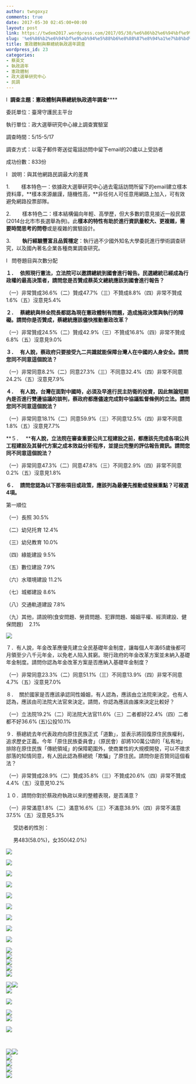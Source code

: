 ```yaml
---
author: twngoxyz
comments: true
date: 2017-05-30 02:45:00+00:00
layout: post
link: https://twdem2017.wordpress.com/2017/05/30/%e6%86%b2%e6%94%bf%e9%ab%94%e5%88%b6%e8%88%87%e8%94%a1%e7%b8%bd%e7%b5%b1%e5%9f%b7%e6%94%bf%e9%80%b1%e5%b9%b4%e8%aa%bf%e6%9f%a5/
slug: '%e6%86%b2%e6%94%bf%e9%ab%94%e5%88%b6%e8%88%87%e8%94%a1%e7%b8%bd%e7%b5%b1%e5%9f%b7%e6%94%bf%e9%80%b1%e5%b9%b4%e8%aa%bf%e6%9f%a5'
title: 憲政體制與蔡總統執政週年調查
wordpress_id: 23
categories:
- 蔡英文
- 執政週年
- 憲政體制
- 政大選舉研究中心
- 民調
---
```


l  **調查主題：憲政體制與蔡總統執政週年調查******

委託單位：臺灣守護民主平台

執行單位：政大選舉研究中心線上調查實驗室

調查時間：5/15-5/17

調查方式：以電子郵件寄送從電話訪問中留下email的20歲以上受訪者

成功份數：833份

  


l   說明：與其他網路民調最大的差異

1.        樣本特色一：依據政大選舉研究中心過去電話訪問所留下的email建立樣本資料庫，**樣本來源嚴謹，隨機性高，**非任何人可任意用網路上加入，可有效避免網路投票部隊。

2.        樣本特色二：樣本結構偏向年輕、高學歷，但大多數的意見接近一般民眾(2014台北市市長選舉為例)。此**樣本的特性有助於進行資訊量較大、更複雜，需要時間思考的問卷**或是複雜的實驗設計。

3.        **執行經驗豐富且品質穩定**：執行過不少國外知名大學委託進行學術調查研究，以及國內著名企業各種商業調查研究。

  


l   問卷題目與次數分配

**１．   ****依照現行憲法，立法院可以邀請總統到國會進行報告。民選總統已經成為行政權的最高決策者，請問您是否贊成蔡英文總統應該到國會進行報告？******

（一）非常贊成36.6%（二）贊成47.7%（三）不贊成8.8%（四）非常不贊成1.6%（五）沒意見5.4%

  


**２．   ****蔡總統與林全院長都認為現在憲政體制有問題，造成施政決策與執行的障礙。請問你是否贊成，蔡總統應該儘快推動憲政改革？******

（一）非常贊成24.5%（二）贊成42.9%（三）不贊成16.8%（四）非常不贊成6.8%（五）沒意見9.0%

  


**３．   ****有人說，蔡政府只要接受九二共識就能保障台灣人在中國的人身安全。請問您同不同意這個說法？******

（一）非常同意8.2%（二）同意27.3%（三）不同意32.4%（四）非常不同意24.2%（五）沒意見7.9%

  


**４．   ****有人說，台灣在面對中國時，必須及早進行民主防衛的投資，因此無論短期內是否進行雙邊協議的談判，蔡政府都應儘速完成對中協議監督條例的立法。請問您同不同意這個說法？******

（一）非常同意18.1%（二）同意59.9%（三）不同意12.5%（四）非常不同意1.8%（五）沒意見7.7%

  


**５．   ****有人說，立法院在審查重要公共工程建設之前，都應該先完成各項公共工程建設及其替代方案之成本效益分析程序，並提出完整的評估報告資訊。請問您同不同意這個說法？**

（一）非常同意47.3%（二）同意47.8%（三）不同意2.9%（四）非常不同意0.2%（五）沒意見1.8%

  


**６．   ****請問您認為以下那些項目或政策，應該列為最優先推動或發展重點？****可複選****4****項。**

第一順位

（一）長照 30.5%

（二）幼兒托育 12.4%

（三）幼兒教育 10.0%

（四）綠能建設 9.5%

（五）數位建設 7.9%

（六）水環境建設 11.2%

（七）城鄉建設 8.6%

（八）交通軌道建設 7.8%

（九）其他，請說明(食安問題、勞資問題、犯罪問題、婚姻平權、經濟建設、健保問題)    2.1%  
  
  


[![](https://3.bp.blogspot.com/--8_F4L4hyEs/WSj91p3S63I/AAAAAAAAC_Y/Rkd9AwjgriMjf4avAvF-ioOrrfvsZnmcQCK4B/s640/%25E6%2588%25AA%25E5%259C%2596%2B2017-05-27%2B%25E4%25B8%258B%25E5%258D%258812.16.52.png)](http://3.bp.blogspot.com/--8_F4L4hyEs/WSj91p3S63I/AAAAAAAAC_Y/Rkd9AwjgriMjf4avAvF-ioOrrfvsZnmcQCK4B/s1600/%25E6%2588%25AA%25E5%259C%2596%2B2017-05-27%2B%25E4%25B8%258B%25E5%258D%258812.16.52.png)

  
７．有人說，年金改革應優先建立全民基礎年金制度，讓每個人年滿65歲後都可月領至少八千元年金，以免老人陷入貧窮。現行政府的年金改革方案並未納入基礎年金制度。請問你認為年金改革方案是否應納入基礎年金制度？

（一）非常同意23.3%（二）同意51.1%（三）不同意13.9%（四）非常不同意4.7%（五）沒意見7.0%

  


８．  關於國家是否應該承認同性婚姻，有人認為，應該由立法院來決定。也有人認為，應該由司法院大法官來決定。請問，你認為應該由誰來決定比較好？

（一）立法院19.2%（二）司法院大法官11.6%（三）二者都好22.4%（四）二者都不好36.6% (五)公投10.1%

  


９．蔡總統去年代表政府向原住民族正式「道歉」，並表示將回復原住民族權利，追求歷史正義。今年「原住民族委員會」（原民會）卻將100萬公頃的「私有地」排除在原住民族「傳統領域」的保障範圍外，使商業性的大規模開發，可以不徵求部落的知情同意，有人因此認為蔡總統「欺騙」了原住民。請問你是否贊同這個看法？

（一）非常贊成28.9%（二）贊成35.8%（三）不贊成20.6%（四）非常不贊成4.4%（五）沒意見10.2%

  


  
１０．請問你對於蔡政府執政以來的整體表現，是否滿意？

（一）非常滿意1.8%（二）滿意16.6%（三）不滿意38.9%（四）非常不滿意37.5%（五）沒意見5.3%

  


     受訪者的性別：

     男483(58.0%)，女350(42.0%)  
  
  


[![](https://1.bp.blogspot.com/-A4t-8FP2Vlk/WSkBUsjEnMI/AAAAAAAAC_k/03_mCKNPZoghPJuOmiACoq8htxVjnH3zwCLcB/s640/%25E6%2588%25AA%25E5%259C%2596%2B2017-05-27%2B%25E4%25B8%258B%25E5%258D%258812.31.50.png)](https://1.bp.blogspot.com/-A4t-8FP2Vlk/WSkBUsjEnMI/AAAAAAAAC_k/03_mCKNPZoghPJuOmiACoq8htxVjnH3zwCLcB/s1600/%25E6%2588%25AA%25E5%259C%2596%2B2017-05-27%2B%25E4%25B8%258B%25E5%258D%258812.31.50.png)

  
  
  
  
  
  
  
  
  
  
  
  
  
  
  
  
  
  
  
  
  
  
  
  
  
  
  
  
  
  
  
  
[![](https://3.bp.blogspot.com/-FUHuimEKiqE/WSkBu6rT5UI/AAAAAAAAC_o/PFC83YoDUlU_W_KGtY3LxK3r781z8Zn7gCLcB/s640/%25E6%2588%25AA%25E5%259C%2596%2B2017-05-27%2B%25E4%25B8%258B%25E5%258D%258812.33.26.png)](https://3.bp.blogspot.com/-FUHuimEKiqE/WSkBu6rT5UI/AAAAAAAAC_o/PFC83YoDUlU_W_KGtY3LxK3r781z8Zn7gCLcB/s1600/%25E6%2588%25AA%25E5%259C%2596%2B2017-05-27%2B%25E4%25B8%258B%25E5%258D%258812.33.26.png)  


[![](https://4.bp.blogspot.com/-w3Z87Y3FiSo/WSkB945_tqI/AAAAAAAAC_s/RXpqHV-stVIWdgPqau41TjJC0bc9Cgy-QCLcB/s640/%25E6%2588%25AA%25E5%259C%2596%2B2017-05-27%2B%25E4%25B8%258B%25E5%258D%258812.34.30.png)](https://4.bp.blogspot.com/-w3Z87Y3FiSo/WSkB945_tqI/AAAAAAAAC_s/RXpqHV-stVIWdgPqau41TjJC0bc9Cgy-QCLcB/s1600/%25E6%2588%25AA%25E5%259C%2596%2B2017-05-27%2B%25E4%25B8%258B%25E5%258D%258812.34.30.png)

[![](https://4.bp.blogspot.com/-5uC9BqHrAA0/WSkCcAmc4EI/AAAAAAAAC_w/345jTOrkeewgN-vN5hOALIhojdujTntKwCEw/s640/%25E6%2588%25AA%25E5%259C%2596%2B2017-05-27%2B%25E4%25B8%258B%25E5%258D%258812.36.39.png)](https://4.bp.blogspot.com/-5uC9BqHrAA0/WSkCcAmc4EI/AAAAAAAAC_w/345jTOrkeewgN-vN5hOALIhojdujTntKwCEw/s1600/%25E6%2588%25AA%25E5%259C%2596%2B2017-05-27%2B%25E4%25B8%258B%25E5%258D%258812.36.39.png)

  


[![](https://4.bp.blogspot.com/-gr_uSBz8o44/WSkC4q70qjI/AAAAAAAADAA/XV072sShn4Uy_C6ssfA58c43i-3qM7BSQCEw/s640/%25E6%2588%25AA%25E5%259C%2596%2B2017-05-27%2B%25E4%25B8%258B%25E5%258D%258812.38.12.png)](https://4.bp.blogspot.com/-gr_uSBz8o44/WSkC4q70qjI/AAAAAAAADAA/XV072sShn4Uy_C6ssfA58c43i-3qM7BSQCEw/s1600/%25E6%2588%25AA%25E5%259C%2596%2B2017-05-27%2B%25E4%25B8%258B%25E5%258D%258812.38.12.png)

[![](https://3.bp.blogspot.com/-mI7cWwbaIP8/WSkC4o5xU_I/AAAAAAAADAA/n0rp6V6S-E0LlxdHjLewDdxE4vRWqnTGgCEw/s640/%25E6%2588%25AA%25E5%259C%2596%2B2017-05-27%2B%25E4%25B8%258B%25E5%258D%258812.38.21.png)](https://3.bp.blogspot.com/-mI7cWwbaIP8/WSkC4o5xU_I/AAAAAAAADAA/n0rp6V6S-E0LlxdHjLewDdxE4vRWqnTGgCEw/s1600/%25E6%2588%25AA%25E5%259C%2596%2B2017-05-27%2B%25E4%25B8%258B%25E5%258D%258812.38.21.png)

[![](https://1.bp.blogspot.com/-dRaM6421Ox8/WSkERXwQ_MI/AAAAAAAADAI/Rl6Wx-qHlpQ-A4GZZJyuL-HLWKYyXgIowCLcB/s640/%25E6%2588%25AA%25E5%259C%2596%2B2017-05-27%2B%25E4%25B8%258B%25E5%258D%258812.44.32.png)](https://1.bp.blogspot.com/-dRaM6421Ox8/WSkERXwQ_MI/AAAAAAAADAI/Rl6Wx-qHlpQ-A4GZZJyuL-HLWKYyXgIowCLcB/s1600/%25E6%2588%25AA%25E5%259C%2596%2B2017-05-27%2B%25E4%25B8%258B%25E5%258D%258812.44.32.png)

  
  
  
  
  
  
  
  
  
  
  
  
  
  
  
  
  
  
  
  
  
  
  
  
  
  
  
  


[![](https://1.bp.blogspot.com/-2EaDGljW89M/WSkEpM1mqxI/AAAAAAAADAQ/VRXr882ADH4QthcW29cMBpobVO6C59j1QCLcB/s640/%25E6%2588%25AA%25E5%259C%2596%2B2017-05-27%2B%25E4%25B8%258B%25E5%258D%258812.45.57.png)](https://1.bp.blogspot.com/-2EaDGljW89M/WSkEpM1mqxI/AAAAAAAADAQ/VRXr882ADH4QthcW29cMBpobVO6C59j1QCLcB/s1600/%25E6%2588%25AA%25E5%259C%2596%2B2017-05-27%2B%25E4%25B8%258B%25E5%258D%258812.45.57.png)

[![](https://4.bp.blogspot.com/-UhewvpCwln0/WSkE6o2btmI/AAAAAAAADAU/opkAHRVaAs4txPSOxJtk6qTBprB3D2mdgCLcB/s640/%25E6%2588%25AA%25E5%259C%2596%2B2017-05-27%2B%25E4%25B8%258B%25E5%258D%258812.47.07.png)](https://4.bp.blogspot.com/-UhewvpCwln0/WSkE6o2btmI/AAAAAAAADAU/opkAHRVaAs4txPSOxJtk6qTBprB3D2mdgCLcB/s1600/%25E6%2588%25AA%25E5%259C%2596%2B2017-05-27%2B%25E4%25B8%258B%25E5%258D%258812.47.07.png)

  
[](https://4.bp.blogspot.com/-gr_uSBz8o44/WSkC4q70qjI/AAAAAAAADAA/XV072sShn4Uy_C6ssfA58c43i-3qM7BSQCEw/s1600/%25E6%2588%25AA%25E5%259C%2596%2B2017-05-27%2B%25E4%25B8%258B%25E5%258D%258812.38.12.png)  
  
  
  
  
  
  
  
  
  
  
  
  
  
  
  
  
  
  
  
  
  
  
  
  
  
  
  
  
  
  
  
  
  
  
  
[![](https://2.bp.blogspot.com/-f6HlNStJ5yg/WS-dv0fdNJI/AAAAAAAADCs/rBDIELw0GXMXKKhYcOCv14gZSrmvn9OmACK4B/s640/%25E6%2588%25AA%25E5%259C%2596%2B2017-05-29%2B%25E4%25B8%258B%25E5%258D%25885.09.59.png)](http://2.bp.blogspot.com/-f6HlNStJ5yg/WS-dv0fdNJI/AAAAAAAADCs/rBDIELw0GXMXKKhYcOCv14gZSrmvn9OmACK4B/s1600/%25E6%2588%25AA%25E5%259C%2596%2B2017-05-29%2B%25E4%25B8%258B%25E5%258D%25885.09.59.png)  
[![](https://4.bp.blogspot.com/-ShYP20fQBME/WS-d2c3dc0I/AAAAAAAADC0/_bHviImbVMgDy6m_an3agBE24DJs4h9agCK4B/s640/%25E6%2588%25AA%25E5%259C%2596%2B2017-05-29%2B%25E4%25B8%258B%25E5%258D%25885.13.20.png)](http://4.bp.blogspot.com/-ShYP20fQBME/WS-d2c3dc0I/AAAAAAAADC0/_bHviImbVMgDy6m_an3agBE24DJs4h9agCK4B/s1600/%25E6%2588%25AA%25E5%259C%2596%2B2017-05-29%2B%25E4%25B8%258B%25E5%258D%25885.13.20.png)  
[![](https://1.bp.blogspot.com/-lLgxH9f5-TQ/WS-eQdcqprI/AAAAAAAADC8/0P7wT8ejDSA62ZEBkRaNJe5_uDrmdGs8ACK4B/s640/%25E6%2588%25AA%25E5%259C%2596%2B2017-05-29%2B%25E4%25B8%258B%25E5%258D%25885.14.00.png)](http://1.bp.blogspot.com/-lLgxH9f5-TQ/WS-eQdcqprI/AAAAAAAADC8/0P7wT8ejDSA62ZEBkRaNJe5_uDrmdGs8ACK4B/s1600/%25E6%2588%25AA%25E5%259C%2596%2B2017-05-29%2B%25E4%25B8%258B%25E5%258D%25885.14.00.png)  
[![](https://1.bp.blogspot.com/-COlqwSIMf-k/WS-eUHE_SEI/AAAAAAAADDE/ocxfiwlGHTYD0yocdiQkXegbwCgy34xLACK4B/s640/%25E6%2588%25AA%25E5%259C%2596%2B2017-05-29%2B%25E4%25B8%258B%25E5%258D%25885.14.11.png)](http://1.bp.blogspot.com/-COlqwSIMf-k/WS-eUHE_SEI/AAAAAAAADDE/ocxfiwlGHTYD0yocdiQkXegbwCgy34xLACK4B/s1600/%25E6%2588%25AA%25E5%259C%2596%2B2017-05-29%2B%25E4%25B8%258B%25E5%258D%25885.14.11.png)  
[![](https://1.bp.blogspot.com/-3O4gP4tCsBc/WS-eYKpv79I/AAAAAAAADDM/Jgwd7NqWw8U8snR9uHPhzml-FeSn0rs6wCK4B/s640/%25E6%2588%25AA%25E5%259C%2596%2B2017-05-29%2B%25E4%25B8%258B%25E5%258D%25885.14.19.png)](http://1.bp.blogspot.com/-3O4gP4tCsBc/WS-eYKpv79I/AAAAAAAADDM/Jgwd7NqWw8U8snR9uHPhzml-FeSn0rs6wCK4B/s1600/%25E6%2588%25AA%25E5%259C%2596%2B2017-05-29%2B%25E4%25B8%258B%25E5%258D%25885.14.19.png)  
  
[![](https://4.bp.blogspot.com/-F_IsxiwEaRM/WS-e2qCUd6I/AAAAAAAADDs/2Hil0fzVjmAI1_s3tNhfqQbnKp-Mr8xcQCK4B/s320/%25E6%2588%25AA%25E5%259C%2596%2B2017-05-29%2B%25E4%25B8%258B%25E5%258D%25885.17.18.png)](http://4.bp.blogspot.com/-F_IsxiwEaRM/WS-e2qCUd6I/AAAAAAAADDs/2Hil0fzVjmAI1_s3tNhfqQbnKp-Mr8xcQCK4B/s1600/%25E6%2588%25AA%25E5%259C%2596%2B2017-05-29%2B%25E4%25B8%258B%25E5%258D%25885.17.18.png)[![](https://1.bp.blogspot.com/-fJQR-SpH50c/WS-e2m1VI-I/AAAAAAAADD0/8f3LOMojFVsJ8erQrWK9vAMcl5Y_iNF-QCK4B/s640/%25E6%2588%25AA%25E5%259C%2596%2B2017-05-29%2B%25E4%25B8%258B%25E5%258D%25885.19.23.png)](http://1.bp.blogspot.com/-fJQR-SpH50c/WS-e2m1VI-I/AAAAAAAADD0/8f3LOMojFVsJ8erQrWK9vAMcl5Y_iNF-QCK4B/s1600/%25E6%2588%25AA%25E5%259C%2596%2B2017-05-29%2B%25E4%25B8%258B%25E5%258D%25885.19.23.png)  
[![](https://1.bp.blogspot.com/-RcFSp7apT_c/WS-k0m1RM6I/AAAAAAAADF0/8p5ceAh6kUUlfScvRPlvaql2K1Wdf9aWACK4B/s640/%25E6%2588%25AA%25E5%259C%2596%2B2017-05-29%2B%25E4%25B8%258B%25E5%258D%25885.20.21.png)](http://1.bp.blogspot.com/-RcFSp7apT_c/WS-k0m1RM6I/AAAAAAAADF0/8p5ceAh6kUUlfScvRPlvaql2K1Wdf9aWACK4B/s1600/%25E6%2588%25AA%25E5%259C%2596%2B2017-05-29%2B%25E4%25B8%258B%25E5%258D%25885.20.21.png)  


[![](https://4.bp.blogspot.com/-m3yDGw-EuXI/WS-jpZnd2vI/AAAAAAAADEE/r0013RUp9REg61_ynt0dvVfgEF6dvLRxgCK4B/s640/%25E6%2588%25AA%25E5%259C%2596%2B2017-06-01%2B%25E4%25B8%258B%25E5%258D%25881.18.04.png)](http://4.bp.blogspot.com/-m3yDGw-EuXI/WS-jpZnd2vI/AAAAAAAADEE/r0013RUp9REg61_ynt0dvVfgEF6dvLRxgCK4B/s1600/%25E6%2588%25AA%25E5%259C%2596%2B2017-06-01%2B%25E4%25B8%258B%25E5%258D%25881.18.04.png)

[![](https://1.bp.blogspot.com/-3Y8oqKxZYYM/WS-e2O7j_lI/AAAAAAAADDk/G4obMjKKrsguSEd7veJcGxYrhexgvskEwCK4B/s640/%25E6%2588%25AA%25E5%259C%2596%2B2017-05-29%2B%25E4%25B8%258B%25E5%258D%25885.21.28.png)](http://1.bp.blogspot.com/-3Y8oqKxZYYM/WS-e2O7j_lI/AAAAAAAADDk/G4obMjKKrsguSEd7veJcGxYrhexgvskEwCK4B/s1600/%25E6%2588%25AA%25E5%259C%2596%2B2017-05-29%2B%25E4%25B8%258B%25E5%258D%25885.21.28.png)  
[![](https://4.bp.blogspot.com/-xGIWGjHl_r4/WS-j0UvRC5I/AAAAAAAADEM/8QtDCR4p2l84hR6MNdvnbVaayBW2HlT5gCK4B/s640/%25E6%2588%25AA%25E5%259C%2596%2B2017-05-29%2B%25E4%25B8%258B%25E5%258D%25885.21.36.png)](http://4.bp.blogspot.com/-xGIWGjHl_r4/WS-j0UvRC5I/AAAAAAAADEM/8QtDCR4p2l84hR6MNdvnbVaayBW2HlT5gCK4B/s1600/%25E6%2588%25AA%25E5%259C%2596%2B2017-05-29%2B%25E4%25B8%258B%25E5%258D%25885.21.36.png)  
  
  
[![](https://3.bp.blogspot.com/-cIIggQBMq3A/WS-j--hmFjI/AAAAAAAADEc/Z0pboeLZWSkhZZyl3kwKb38tnKbBJHmpwCK4B/s320/%25E6%2588%25AA%25E5%259C%2596%2B2017-05-29%2B%25E4%25B8%258B%25E5%258D%25885.21.43.png)](http://3.bp.blogspot.com/-cIIggQBMq3A/WS-j--hmFjI/AAAAAAAADEc/Z0pboeLZWSkhZZyl3kwKb38tnKbBJHmpwCK4B/s1600/%25E6%2588%25AA%25E5%259C%2596%2B2017-05-29%2B%25E4%25B8%258B%25E5%258D%25885.21.43.png)  
[](http://4.bp.blogspot.com/-cJsep5mvCuc/WS-j-_lDqjI/AAAAAAAADEk/ujDfiwdf6X0zAPh_DVhO4tGnbpDGAq2jQCK4B/s1600/%25E6%2588%25AA%25E5%259C%2596%2B2017-05-29%2B%25E4%25B8%258B%25E5%258D%25886.04.07.png)  


[  
](http://4.bp.blogspot.com/-cJsep5mvCuc/WS-j-_lDqjI/AAAAAAAADEk/ujDfiwdf6X0zAPh_DVhO4tGnbpDGAq2jQCK4B/s1600/%25E6%2588%25AA%25E5%259C%2596%2B2017-05-29%2B%25E4%25B8%258B%25E5%258D%25886.04.07.png)

[![](https://1.bp.blogspot.com/-3VdtcVnVdCw/WS-j_Ob_-CI/AAAAAAAADE8/6RYaheFwo_AMj79gUJW-jOgo8Qn8aWckQCK4B/s640/%25E6%2588%25AA%25E5%259C%2596%2B2017-05-29%2B%25E4%25B8%258B%25E5%258D%25886.03.05.png)](http://1.bp.blogspot.com/-3VdtcVnVdCw/WS-j_Ob_-CI/AAAAAAAADE8/6RYaheFwo_AMj79gUJW-jOgo8Qn8aWckQCK4B/s1600/%25E6%2588%25AA%25E5%259C%2596%2B2017-05-29%2B%25E4%25B8%258B%25E5%258D%25886.03.05.png)[](http://1.bp.blogspot.com/-3VdtcVnVdCw/WS-j_Ob_-CI/AAAAAAAADE8/6RYaheFwo_AMj79gUJW-jOgo8Qn8aWckQCK4B/s1600/%25E6%2588%25AA%25E5%259C%2596%2B2017-05-29%2B%25E4%25B8%258B%25E5%258D%25886.03.05.png)[![](https://2.bp.blogspot.com/-qX6LOM3Onm4/WS-kUfI7i4I/AAAAAAAADFM/tb02BG1AVnE6dUgPNQTRRPv-rr07fd7-QCK4B/s640/%25E6%2588%25AA%25E5%259C%2596%2B2017-05-29%2B%25E4%25B8%258B%25E5%258D%25886.03.14.png)](http://2.bp.blogspot.com/-qX6LOM3Onm4/WS-kUfI7i4I/AAAAAAAADFM/tb02BG1AVnE6dUgPNQTRRPv-rr07fd7-QCK4B/s1600/%25E6%2588%25AA%25E5%259C%2596%2B2017-05-29%2B%25E4%25B8%258B%25E5%258D%25886.03.14.png)  
[](http://1.bp.blogspot.com/-3VdtcVnVdCw/WS-j_Ob_-CI/AAAAAAAADE8/6RYaheFwo_AMj79gUJW-jOgo8Qn8aWckQCK4B/s1600/%25E6%2588%25AA%25E5%259C%2596%2B2017-05-29%2B%25E4%25B8%258B%25E5%258D%25886.03.05.png)[![](https://3.bp.blogspot.com/-7xLofHdK6Ak/WS-kYaD4QZI/AAAAAAAADFU/pjO-1JWIp3QzeHTrI9-ifQA-8MWMLsmDwCK4B/s640/%25E6%2588%25AA%25E5%259C%2596%2B2017-05-29%2B%25E4%25B8%258B%25E5%258D%25886.04.07.png)](http://3.bp.blogspot.com/-7xLofHdK6Ak/WS-kYaD4QZI/AAAAAAAADFU/pjO-1JWIp3QzeHTrI9-ifQA-8MWMLsmDwCK4B/s1600/%25E6%2588%25AA%25E5%259C%2596%2B2017-05-29%2B%25E4%25B8%258B%25E5%258D%25886.04.07.png)  
[](http://1.bp.blogspot.com/-3VdtcVnVdCw/WS-j_Ob_-CI/AAAAAAAADE8/6RYaheFwo_AMj79gUJW-jOgo8Qn8aWckQCK4B/s1600/%25E6%2588%25AA%25E5%259C%2596%2B2017-05-29%2B%25E4%25B8%258B%25E5%258D%25886.03.05.png)[![](https://3.bp.blogspot.com/-yNoSr78ymKU/WS-kcwoqaWI/AAAAAAAADFc/TkGLPKGcsoYUY3GoVGyYQHHxqz3oviq2wCK4B/s640/%25E6%2588%25AA%25E5%259C%2596%2B2017-05-29%2B%25E4%25B8%258B%25E5%258D%25886.04.13.png)](http://3.bp.blogspot.com/-yNoSr78ymKU/WS-kcwoqaWI/AAAAAAAADFc/TkGLPKGcsoYUY3GoVGyYQHHxqz3oviq2wCK4B/s1600/%25E6%2588%25AA%25E5%259C%2596%2B2017-05-29%2B%25E4%25B8%258B%25E5%258D%25886.04.13.png)  
[](http://1.bp.blogspot.com/-3VdtcVnVdCw/WS-j_Ob_-CI/AAAAAAAADE8/6RYaheFwo_AMj79gUJW-jOgo8Qn8aWckQCK4B/s1600/%25E6%2588%25AA%25E5%259C%2596%2B2017-05-29%2B%25E4%25B8%258B%25E5%258D%25886.03.05.png)[![](https://2.bp.blogspot.com/-Pv90Om8C0QI/WS-kh5-JvdI/AAAAAAAADFk/KWiteexy8VIstQf86zy3JmX02If5e6q3wCK4B/s640/%25E6%2588%25AA%25E5%259C%2596%2B2017-05-29%2B%25E4%25B8%258B%25E5%258D%25886.04.22.png)](http://2.bp.blogspot.com/-Pv90Om8C0QI/WS-kh5-JvdI/AAAAAAAADFk/KWiteexy8VIstQf86zy3JmX02If5e6q3wCK4B/s1600/%25E6%2588%25AA%25E5%259C%2596%2B2017-05-29%2B%25E4%25B8%258B%25E5%258D%25886.04.22.png)  
[](http://1.bp.blogspot.com/-3VdtcVnVdCw/WS-j_Ob_-CI/AAAAAAAADE8/6RYaheFwo_AMj79gUJW-jOgo8Qn8aWckQCK4B/s1600/%25E6%2588%25AA%25E5%259C%2596%2B2017-05-29%2B%25E4%25B8%258B%25E5%258D%25886.03.05.png)[![](https://1.bp.blogspot.com/-PJ_lUCwEGOg/WS-km5OkhaI/AAAAAAAADFs/saYBsfV33rsXfBY4lwhsLPsD8WCvG3E-wCK4B/s640/%25E6%2588%25AA%25E5%259C%2596%2B2017-05-29%2B%25E4%25B8%258B%25E5%258D%25886.04.28.png)](http://1.bp.blogspot.com/-PJ_lUCwEGOg/WS-km5OkhaI/AAAAAAAADFs/saYBsfV33rsXfBY4lwhsLPsD8WCvG3E-wCK4B/s1600/%25E6%2588%25AA%25E5%259C%2596%2B2017-05-29%2B%25E4%25B8%258B%25E5%258D%25886.04.28.png)  
  
[  
](http://4.bp.blogspot.com/-cJsep5mvCuc/WS-j-_lDqjI/AAAAAAAADEk/ujDfiwdf6X0zAPh_DVhO4tGnbpDGAq2jQCK4B/s1600/%25E6%2588%25AA%25E5%259C%2596%2B2017-05-29%2B%25E4%25B8%258B%25E5%258D%25886.04.07.png)  
  
  
  

